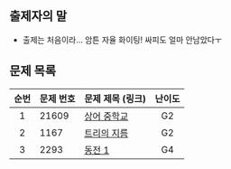 ## 출제자의 말

- 출제는 처음이라... 암튼 자율 화이팅! 싸피도 얼마 안남았다ㅜ

## 문제 목록

| **순번** | **문제 번호** | **문제 제목 (링크)**                                    | **난이도** |
| :---: |-----------|---------------------------------------------------|:-------:|
| 1 | 21609     | [상어 중학교](https://www.acmicpc.net/problem/21609) |   G2    |
| 2 | 1167     | [트리의 지름](https://www.acmicpc.net/problem/1167)    |   G2    |
| 3 | 2293      | [동전 1](https://www.acmicpc.net/problem/2293)      |   G4    |

<br>
